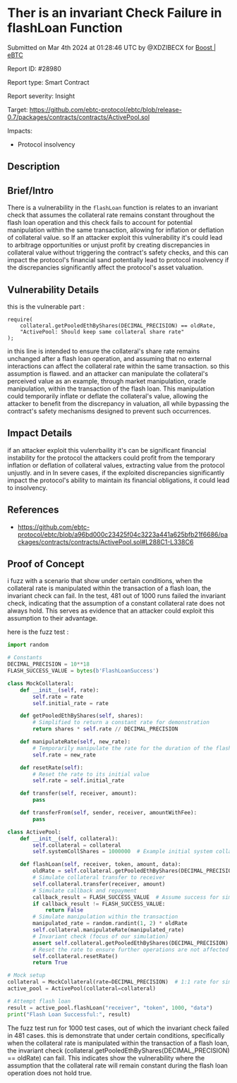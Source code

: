 
# Ther is an invariant Check Failure in flashLoan Function

Submitted on Mar 4th 2024 at 01:28:46 UTC by @XDZIBECX for [Boost | eBTC](https://immunefi.com/bounty/ebtc-boost/)

Report ID: #28980

Report type: Smart Contract

Report severity: Insight

Target: https://github.com/ebtc-protocol/ebtc/blob/release-0.7/packages/contracts/contracts/ActivePool.sol

Impacts:
- Protocol insolvency

## Description
## Brief/Intro
There is a vulnerability in the `flashLoan` function is relates to an invariant check that assumes the collateral rate remains constant throughout the flash loan operation and this check fails to account for potential manipulation within the same transaction, allowing for inflation or deflation of collateral value.  so If an attacker  exploit this vulnerability it's could lead to arbitrage opportunities or unjust profit by creating discrepancies in collateral value without triggering the contract's safety checks, and this can  impact the protocol's financial sand potentially lead to protocol insolvency if the discrepancies significantly affect the protocol's asset valuation.

## Vulnerability Details

this is the vulnerable part : 

```solidity
require(
    collateral.getPooledEthByShares(DECIMAL_PRECISION) == oldRate,
    "ActivePool: Should keep same collateral share rate"
);

```
in this  line  is intended to ensure the collateral's share rate remains unchanged after a flash loan operation, and assuming that no external interactions can affect the collateral rate within the same transaction. so this assumption is flawed. and an attacker can manipulate the collateral's perceived value as an example, through market manipulation, oracle manipulation, within the transaction of the flash loan.
This manipulation could temporarily inflate or deflate the collateral's value, allowing the attacker to benefit from the discrepancy in valuation, all while bypassing the contract's safety mechanisms designed to prevent such occurrences.

## Impact Details
if an attacker exploit this vulenrbaility it's can be significant financial instability for the protocol the attackers could profit from the temporary inflation or deflation of collateral values, extracting value from the protocol unjustly.
and in In severe cases, if the exploited discrepancies significantly impact the protocol's ability to maintain its financial obligations, it could lead to insolvency. 

## References

 - https://github.com/ebtc-protocol/ebtc/blob/a96bd000c23425f04c3223a441a625bfb21f6686/packages/contracts/contracts/ActivePool.sol#L288C1-L338C6


## Proof of Concept

i fuzz with a scenario that show under certain conditions,  when the collateral rate is manipulated within the transaction of a flash loan, the invariant check can fail. In the test, 481 out of 1000 runs failed the invariant check, indicating that the assumption of a constant collateral rate does not always hold. This serves as evidence that an attacker could exploit this assumption to their advantage.

 here is the fuzz test : 

```python 
import random

# Constants
DECIMAL_PRECISION = 10**18
FLASH_SUCCESS_VALUE = bytes(b'FlashLoanSuccess')

class MockCollateral:
    def __init__(self, rate):
        self.rate = rate
        self.initial_rate = rate

    def getPooledEthByShares(self, shares):
        # Simplified to return a constant rate for demonstration
        return shares * self.rate // DECIMAL_PRECISION

    def manipulateRate(self, new_rate):
        # Temporarily manipulate the rate for the duration of the flash loan
        self.rate = new_rate

    def resetRate(self):
        # Reset the rate to its initial value
        self.rate = self.initial_rate

    def transfer(self, receiver, amount):
        pass

    def transferFrom(self, sender, receiver, amountWithFee):
        pass

class ActivePool:
    def __init__(self, collateral):
        self.collateral = collateral
        self.systemCollShares = 1000000  # Example initial system collateral shares

    def flashLoan(self, receiver, token, amount, data):
        oldRate = self.collateral.getPooledEthByShares(DECIMAL_PRECISION)
        # Simulate collateral transfer to receiver
        self.collateral.transfer(receiver, amount)
        # Simulate callback and repayment
        callback_result = FLASH_SUCCESS_VALUE  # Assume success for simplicity
        if callback_result != FLASH_SUCCESS_VALUE:
            return False
        # Simulate manipulation within the transaction
        manipulated_rate = random.randint(1, 2) * oldRate
        self.collateral.manipulateRate(manipulated_rate)
        # Invariant check (focus of our simulation)
        assert self.collateral.getPooledEthByShares(DECIMAL_PRECISION) == oldRate, "Should keep same collateral share rate"
        # Reset the rate to ensure further operations are not affected
        self.collateral.resetRate()
        return True

# Mock setup
collateral = MockCollateral(rate=DECIMAL_PRECISION)  # 1:1 rate for simplicity
active_pool = ActivePool(collateral=collateral)

# Attempt flash loan
result = active_pool.flashLoan("receiver", "token", 1000, "data")
print("Flash Loan Successful:", result)

```
The fuzz test run for 1000 test cases, out of which the invariant check failed in 481 cases. this is demonstrate that under certain conditions, specifically when the collateral rate is manipulated within the transaction of a flash loan, the invariant check (collateral.getPooledEthByShares(DECIMAL_PRECISION) == oldRate) can fail. This indicates show the vulnerability where the assumption that the collateral rate will remain constant during the flash loan operation does not hold true.